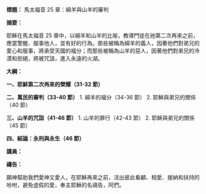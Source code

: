 **標題：** 馬太福音 25 章：綿羊與山羊的審判

**摘要：**

耶穌在馬太福音 25 章中，以綿羊和山羊的比喻，教導門徒在祂第二次再來之前，應當警醒、服事他人，並有好的行為。那些被稱為綿羊的義人，因著他們對弟兄的愛心和服事，將承受天國的福分；而那些被稱為山羊的惡人，因著他們對弟兄的冷漠和拒絕，將被咒詛，進入永遠的火湖。

**大綱：**

**一、耶穌第二次再來的榮耀（31-32 節）**

**二、萬民的審判（33-40 節）**
    1. 綿羊的福分（34-36 節）
    2. 耶穌與弟兄的關係（40 節）

**三、山羊的咒詛（41-46 節）**
    1. 山羊的罪行（42-43 節）
    2. 耶穌與弟兄的關係（45 節）

**四、結論：永刑與永生（46 節）**

**講員：**

**禱告：**

願神幫助我們愛神又愛人，在耶穌再來之前，活出彼此看顧、相愛、接納和扶持的吩咐，避免虛假的愛，奉主耶穌的名禱告，阿們。